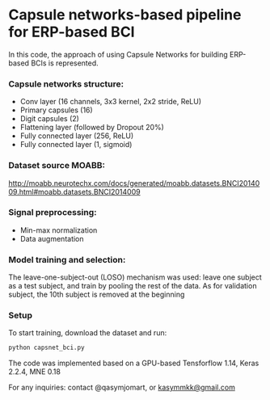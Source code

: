 # Capsule networks-based pipeline for ERP-based BCI

In this code, the approach of using Capsule Networks for building ERP-based BCIs is represented.

### Capsule networks structure:
- Conv layer (16 channels, 3x3 kernel, 2x2 stride, ReLU)
- Primary capsules (16)
- Digit capsules (2)
- Flattening layer (followed by Dropout 20%)
- Fully connected layer (256, ReLU)
- Fully connected layer (1, sigmoid)

### Dataset source MOABB:
http://moabb.neurotechx.com/docs/generated/moabb.datasets.BNCI2014009.html#moabb.datasets.BNCI2014009

### Signal preprocessing:
- Min-max normalization
- Data augmentation

### Model training and selection:
The leave-one-subject-out (LOSO) mechanism was used: leave one subject as a test subject, and train by pooling the rest of the data. As for validation subject, the 10th subject is removed at the beginning

### Setup
To start training, download the dataset and run:
```python
python capsnet_bci.py
```

The code was implemented based on a GPU-based Tensforflow 1.14, Keras 2.2.4, MNE 0.18

For any inquiries: contact @qasymjomart, or kasymmkk@gmail.com

